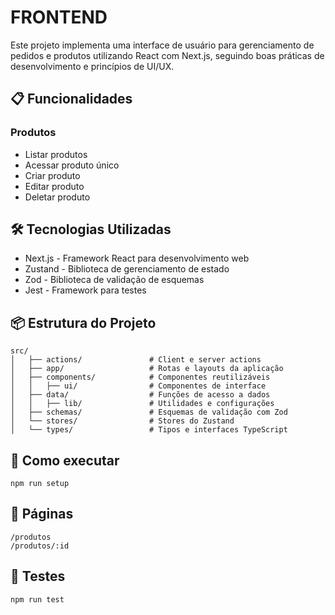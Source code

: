 # FRONTEND

Este projeto implementa uma interface de usuário para gerenciamento de pedidos e produtos utilizando React com Next.js, seguindo boas práticas de desenvolvimento e princípios de UI/UX.

## 📋 Funcionalidades

### Produtos

- Listar produtos
- Acessar produto único
- Criar produto
- Editar produto
- Deletar produto

## 🛠️ Tecnologias Utilizadas

- Next.js - Framework React para desenvolvimento web
- Zustand - Biblioteca de gerenciamento de estado
- Zod - Biblioteca de validação de esquemas
- Jest - Framework para testes

## 📦 Estrutura do Projeto

```
src/
│   ├── actions/               # Client e server actions
│   ├── app/                   # Rotas e layouts da aplicação
│   ├── components/            # Componentes reutilizáveis
│   │   ├── ui/                # Componentes de interface
│   ├── data/                  # Funções de acesso a dados
│   │   ├── lib/               # Utilidades e configurações
│   ├── schemas/               # Esquemas de validação com Zod
│   └── stores/                # Stores do Zustand
│   └── types/                 # Tipos e interfaces TypeScript
```

## 🚀 Como executar

```
npm run setup
```

## 📝 Páginas

```
/produtos
/produtos/:id
```

## 🧪 Testes

```
npm run test
```
